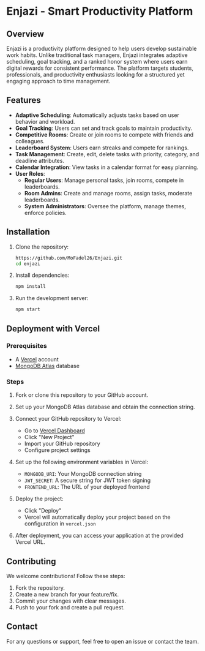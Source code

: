 # Enjazi - Smart Productivity Platform

## Overview

Enjazi is a productivity platform designed to help users develop sustainable work habits. Unlike traditional task managers, Enjazi integrates adaptive scheduling, goal tracking, and a ranked honor system where users earn digital rewards for consistent performance. The platform targets students, professionals, and productivity enthusiasts looking for a structured yet engaging approach to time management.

## Features

- **Adaptive Scheduling**: Automatically adjusts tasks based on user behavior and workload.
- **Goal Tracking**: Users can set and track goals to maintain productivity.
- **Competitive Rooms**: Create or join rooms to compete with friends and colleagues.
- **Leaderboard System**: Users earn streaks and compete for rankings.
- **Task Management**: Create, edit, delete tasks with priority, category, and deadline attributes.
- **Calendar Integration**: View tasks in a calendar format for easy planning.
- **User Roles**:
    - **Regular Users**: Manage personal tasks, join rooms, compete in leaderboards.
    - **Room Admins**: Create and manage rooms, assign tasks, moderate leaderboards.
    - **System Administrators**: Oversee the platform, manage themes, enforce policies.

## Installation

1. Clone the repository:

   ```bash
   https://github.com/MoFadel26/Enjazi.git
   cd enjazi
   ```

2. Install dependencies:

   ```bash
   npm install
   ```

3. Run the development server:

   ```bash
   npm start
   ```

## Deployment with Vercel

### Prerequisites
- A [Vercel](https://vercel.com) account
- [MongoDB Atlas](https://www.mongodb.com/cloud/atlas) database

### Steps

1. Fork or clone this repository to your GitHub account.

2. Set up your MongoDB Atlas database and obtain the connection string.

3. Connect your GitHub repository to Vercel:
   - Go to [Vercel Dashboard](https://vercel.com/dashboard)
   - Click "New Project"
   - Import your GitHub repository
   - Configure project settings

4. Set up the following environment variables in Vercel:
   - `MONGODB_URI`: Your MongoDB connection string
   - `JWT_SECRET`: A secure string for JWT token signing
   - `FRONTEND_URL`: The URL of your deployed frontend

5. Deploy the project:
   - Click "Deploy"
   - Vercel will automatically deploy your project based on the configuration in `vercel.json`

6. After deployment, you can access your application at the provided Vercel URL.

## Contributing

We welcome contributions! Follow these steps:

1. Fork the repository.
2. Create a new branch for your feature/fix.
3. Commit your changes with clear messages.
4. Push to your fork and create a pull request.

## Contact

For any questions or support, feel free to open an issue or contact the team.

